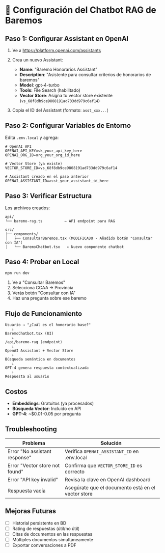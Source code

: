 # 🤖 Configuración del Chatbot RAG de Baremos

## Paso 1: Configurar Assistant en OpenAI

1. Ve a https://platform.openai.com/assistants
2. Crea un nuevo Assistant:
   - **Name**: "Baremo Honorarios Assistant"
   - **Description**: "Asistente para consultar criterios de honorarios de baremos"
   - **Model**: gpt-4-turbo
   - **Tools**: File Search (habilitado)
   - **Vector Store**: Asigna tu vector store existente (`vs_68f8db9ce9808191ad733dd979c6af14`)

3. Copia el ID del Assistant (formato: `asst_xxx...`)

## Paso 2: Configurar Variables de Entorno

Edita `.env.local` y agrega:

```env
# OpenAI API
OPENAI_API_KEY=sk_your_api_key_here
OPENAI_ORG_ID=org_your_org_id_here

# Vector Store (ya existe)
VECTOR_STORE_ID=vs_68f8db9ce9808191ad733dd979c6af14

# Assistant creado en el paso anterior
OPENAI_ASSISTANT_ID=asst_your_assistant_id_here
```

## Paso 3: Verificar Estructura

Los archivos creados:

```
api/
└── baremo-rag.ts          ← API endpoint para RAG

src/
├── components/
│   ├── ConsultarBaremos.tsx (MODIFICADO - Añadido botón "Consultar con IA")
│   └── BaremoChatbot.tsx   ← Nuevo componente chatbot
```

## Paso 4: Probar en Local

```bash
npm run dev
```

1. Ve a "Consultar Baremos"
2. Selecciona CCAA → Provincia
3. Verás botón "Consultar con IA"
4. Haz una pregunta sobre ese baremo

## Flujo de Funcionamiento

```
Usuario → "¿Cuál es el honorario base?"
   ↓
BaremoChatbot.tsx (UI) 
   ↓
/api/baremo-rag (endpoint)
   ↓
OpenAI Assistant + Vector Store
   ↓
Búsqueda semántica en documentos
   ↓
GPT-4 genera respuesta contextualizada
   ↓
Respuesta al usuario
```

## Costos

- **Embeddings**: Gratuitos (ya procesados)
- **Búsqueda Vector**: Incluido en API
- **GPT-4**: ~$0.01-0.05 por pregunta

## Troubleshooting

| Problema | Solución |
|----------|----------|
| Error "No assistant response" | Verifica `OPENAI_ASSISTANT_ID` en .env.local |
| Error "Vector store not found" | Confirma que `VECTOR_STORE_ID` es correcto |
| Error "API key invalid" | Revisa la clave en OpenAI dashboard |
| Respuesta vacía | Asegúrate que el documento está en el vector store |

## Mejoras Futuras

- [ ] Historial persistente en BD
- [ ] Rating de respuestas (útil/no útil)
- [ ] Citas de documentos en las respuestas
- [ ] Múltiples documentos simultáneamente
- [ ] Exportar conversaciones a PDF
